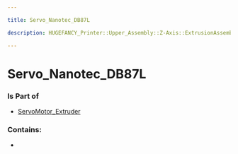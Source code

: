 ```yaml
---

title: Servo_Nanotec_DB87L

description: HUGEFANCY_Printer::Upper_Assembly::Z-Axis::ExtrusionAssembly::ServoMotor_Extruder::Servo_Nanotec_DB87L

---
```

# Servo_Nanotec_DB87L
<script>
    var geoarray = '{"Servo_Nanotec_DB87L": {}}';
</script>
<script>
    var basepath = '/assets/HUGEFANCY_Printer/Upper_Assembly/Z-Axis/ExtrusionAssembly/ServoMotor_Extruder/';
</script>
<link rel="stylesheet" href="/css/container.css">

<div id="container"></div>

<!-- these are the required scripts for the three.js scene -->
<script src="/lib/three.min.js"></script>
<script src="/lib/OrbitControls.js"></script>
<script src="/lib/RectAreaLightUniformsLib.js"></script>
<!-- this is your app's lib file -->
<script src="/lib/triceratops_app.js"></script>
### Is Part of
- [ServoMotor_Extruder](../ServoMotor_Extruder)  

### Contains:
- [](./Servo_Nanotec_DB87L/)

